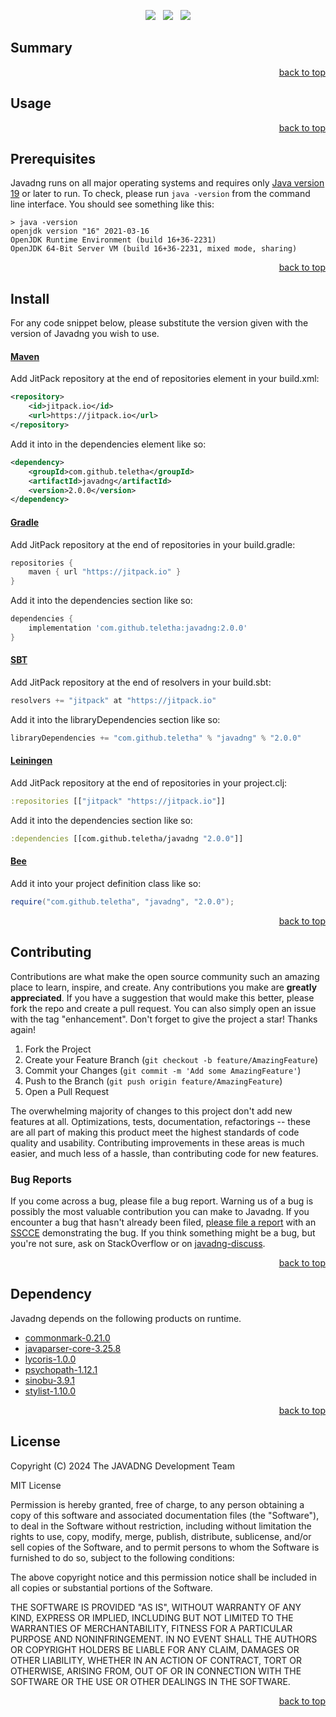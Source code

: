 <p align="center">
    <a href="https://docs.oracle.com/en/java/javase/19/"><img src="https://img.shields.io/badge/Java-Release%2019-green"/></a>
    <span>&nbsp;</span>
    <a href="https://jitpack.io/#teletha/javadng"><img src="https://img.shields.io/jitpack/v/github/teletha/javadng?label=Repository&color=green"></a>
    <span>&nbsp;</span>
    <a href="https://teletha.github.io/javadng"><img src="https://img.shields.io/website.svg?down_color=red&down_message=CLOSE&label=Official%20Site&up_color=green&up_message=OPEN&url=https%3A%2F%2Fteletha.github.io%2Fjavadng"></a>
</p>


## Summary

<p align="right"><a href="#top">back to top</a></p>


## Usage

<p align="right"><a href="#top">back to top</a></p>


## Prerequisites
Javadng runs on all major operating systems and requires only [Java version 19](https://docs.oracle.com/en/java/javase/19/) or later to run.
To check, please run `java -version` from the command line interface. You should see something like this:
```
> java -version
openjdk version "16" 2021-03-16
OpenJDK Runtime Environment (build 16+36-2231)
OpenJDK 64-Bit Server VM (build 16+36-2231, mixed mode, sharing)
```
<p align="right"><a href="#top">back to top</a></p>

## Install
For any code snippet below, please substitute the version given with the version of Javadng you wish to use.
#### [Maven](https://maven.apache.org/)
Add JitPack repository at the end of repositories element in your build.xml:
```xml
<repository>
    <id>jitpack.io</id>
    <url>https://jitpack.io</url>
</repository>
```
Add it into in the dependencies element like so:
```xml
<dependency>
    <groupId>com.github.teletha</groupId>
    <artifactId>javadng</artifactId>
    <version>2.0.0</version>
</dependency>
```
#### [Gradle](https://gradle.org/)
Add JitPack repository at the end of repositories in your build.gradle:
```gradle
repositories {
    maven { url "https://jitpack.io" }
}
```
Add it into the dependencies section like so:
```gradle
dependencies {
    implementation 'com.github.teletha:javadng:2.0.0'
}
```
#### [SBT](https://www.scala-sbt.org/)
Add JitPack repository at the end of resolvers in your build.sbt:
```scala
resolvers += "jitpack" at "https://jitpack.io"
```
Add it into the libraryDependencies section like so:
```scala
libraryDependencies += "com.github.teletha" % "javadng" % "2.0.0"
```
#### [Leiningen](https://leiningen.org/)
Add JitPack repository at the end of repositories in your project.clj:
```clj
:repositories [["jitpack" "https://jitpack.io"]]
```
Add it into the dependencies section like so:
```clj
:dependencies [[com.github.teletha/javadng "2.0.0"]]
```
#### [Bee](https://teletha.github.io/bee)
Add it into your project definition class like so:
```java
require("com.github.teletha", "javadng", "2.0.0");
```
<p align="right"><a href="#top">back to top</a></p>


## Contributing
Contributions are what make the open source community such an amazing place to learn, inspire, and create. Any contributions you make are **greatly appreciated**.
If you have a suggestion that would make this better, please fork the repo and create a pull request. You can also simply open an issue with the tag "enhancement".
Don't forget to give the project a star! Thanks again!

1. Fork the Project
2. Create your Feature Branch (`git checkout -b feature/AmazingFeature`)
3. Commit your Changes (`git commit -m 'Add some AmazingFeature'`)
4. Push to the Branch (`git push origin feature/AmazingFeature`)
5. Open a Pull Request

The overwhelming majority of changes to this project don't add new features at all. Optimizations, tests, documentation, refactorings -- these are all part of making this product meet the highest standards of code quality and usability.
Contributing improvements in these areas is much easier, and much less of a hassle, than contributing code for new features.

### Bug Reports
If you come across a bug, please file a bug report. Warning us of a bug is possibly the most valuable contribution you can make to Javadng.
If you encounter a bug that hasn't already been filed, [please file a report](https://github.com/teletha/javadng/issues/new) with an [SSCCE](http://sscce.org/) demonstrating the bug.
If you think something might be a bug, but you're not sure, ask on StackOverflow or on [javadng-discuss](https://github.com/teletha/javadng/discussions).
<p align="right"><a href="#top">back to top</a></p>


## Dependency
Javadng depends on the following products on runtime.
* [commonmark-0.21.0](https://mvnrepository.com/artifact/org.commonmark/commonmark/0.21.0)
* [javaparser-core-3.25.8](https://mvnrepository.com/artifact/com.github.javaparser/javaparser-core/3.25.8)
* [lycoris-1.0.0](https://mvnrepository.com/artifact/com.github.teletha/lycoris/1.0.0)
* [psychopath-1.12.1](https://mvnrepository.com/artifact/com.github.teletha/psychopath/1.12.1)
* [sinobu-3.9.1](https://mvnrepository.com/artifact/com.github.teletha/sinobu/3.9.1)
* [stylist-1.10.0](https://mvnrepository.com/artifact/com.github.teletha/stylist/1.10.0)
<p align="right"><a href="#top">back to top</a></p>


## License
Copyright (C) 2024 The JAVADNG Development Team

MIT License

Permission is hereby granted, free of charge, to any person obtaining a copy
of this software and associated documentation files (the "Software"), to deal
in the Software without restriction, including without limitation the rights
to use, copy, modify, merge, publish, distribute, sublicense, and/or sell
copies of the Software, and to permit persons to whom the Software is
furnished to do so, subject to the following conditions:

The above copyright notice and this permission notice shall be included in all
copies or substantial portions of the Software.

THE SOFTWARE IS PROVIDED "AS IS", WITHOUT WARRANTY OF ANY KIND, EXPRESS OR
IMPLIED, INCLUDING BUT NOT LIMITED TO THE WARRANTIES OF MERCHANTABILITY,
FITNESS FOR A PARTICULAR PURPOSE AND NONINFRINGEMENT. IN NO EVENT SHALL THE
AUTHORS OR COPYRIGHT HOLDERS BE LIABLE FOR ANY CLAIM, DAMAGES OR OTHER
LIABILITY, WHETHER IN AN ACTION OF CONTRACT, TORT OR OTHERWISE, ARISING FROM,
OUT OF OR IN CONNECTION WITH THE SOFTWARE OR THE USE OR OTHER DEALINGS IN THE
SOFTWARE.
<p align="right"><a href="#top">back to top</a></p>